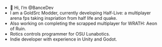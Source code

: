 - 👋 Hi, I’m @BanceDev
- I am a GoldSrc Modder, currently developing Half-Live: a multiplayer arena fps taking inspriation from half life and quake.
- Also working on completing the scrapped multiplayer for WRATH: Aeon of Ruin.
- Rotics controls programmer for OSU Lunabotics.
- Indie developer with experience in Unity and Godot.

<!---
BanceDev/BanceDev is a ✨ special ✨ repository because its `README.md` (this file) appears on your GitHub profile.
You can click the Preview link to take a look at your changes.
--->
